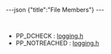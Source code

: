 ---json {"title":"File Members"} ---

 

-   PP\_DCHECK : <a href="/docs/native-client/pepper_beta/cpp/logging_8h#a5cb259e0fd1a8c0c64fbc891bc273417" class="el">logging.h</a>
-   PP\_NOTREACHED : <a href="/docs/native-client/pepper_beta/cpp/logging_8h#a1c536418e751c9bda850cd2bc919e0ca" class="el">logging.h</a>
